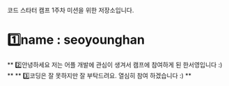 코드 스타터 캠프 1주차 미션을 위한 저장소입니다.

# 1️⃣name : seoyounghan
**  2️⃣안녕하세요 저는 어플 개발에 관심이 생겨서 캠프에 참여하게 된 한서영입니다 :) **
**  3️⃣코딩은 잘 못하지만 잘 부탁드려요. 열심히 참여 하겠습니다 :)  **
